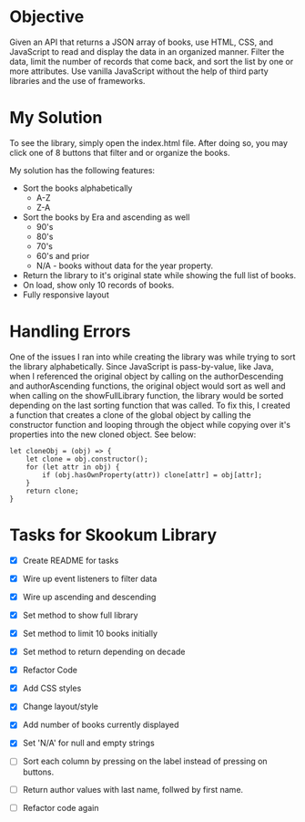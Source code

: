 # Objective 
Given an API that returns a JSON array of books, use HTML, CSS, and JavaScript to read and display the data in an organized manner. Filter the data, limit the number of records that come back, and sort the list by one or more attributes. Use vanilla JavaScript without the help of third party libraries and the use of frameworks. 

# My Solution
To see the library, simply open the index.html file. After doing so, you may click one of 8 buttons that filter and or organize the books. 

My solution has the following features:
* Sort the books alphabetically
    * A-Z
    * Z-A
* Sort the books by Era and ascending as well 
    * 90's
    * 80's
    * 70's
    * 60's and prior
    * N/A - books without data for the year property.
* Return the library to it's original state while showing the full list of books. 
* On load, show only 10 records of books.
* Fully responsive layout

# Handling Errors
One of the issues I ran into while creating the library was while trying to sort the library alphabetically. Since JavaScript is pass-by-value, like Java, when I referenced the original object by calling on the authorDescending and authorAscending functions, the original object would sort as well and when calling on the showFullLibrary function, the library would be sorted depending on the last sorting function that was called. To fix this, I created a function that creates a clone of the global object by calling the constructor function and looping through the object while copying over it's properties into the new cloned object. See below: 
```
let cloneObj = (obj) => {
    let clone = obj.constructor();
    for (let attr in obj) {
        if (obj.hasOwnProperty(attr)) clone[attr] = obj[attr];
    }
    return clone;
}

```

# Tasks for Skookum Library

- [x] Create README for tasks
- [x] Wire up event listeners to filter data
- [x] Wire up ascending and descending
- [x] Set method to show full library
- [x] Set method to limit 10 books initially
- [x] Set method to return depending on decade
- [x] Refactor Code
- [x] Add CSS styles
- [x] Change layout/style
- [x] Add number of books currently displayed
- [x] Set 'N/A' for null and empty strings
- [ ] Sort each column by pressing on the label instead of pressing on buttons. 
- [ ] Return author values with last name, follwed by first name. 
- [ ] Refactor code again 

